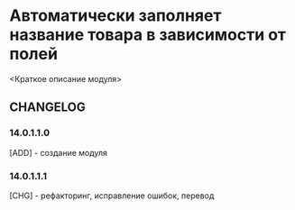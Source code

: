 # Автоматически заполняет название товара в зависимости от полей

<Краткое описание модуля>

## CHANGELOG
### 14.0.1.1.0
[ADD] - создание модуля
### 14.0.1.1.1
[CHG] - рефакторинг, исправление ошибок, перевод